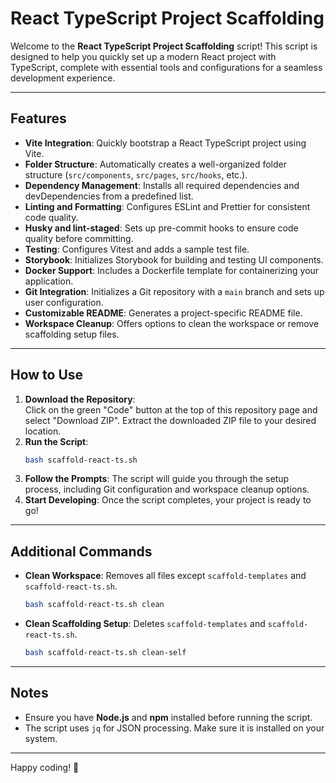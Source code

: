 # React TypeScript Project Scaffolding

Welcome to the **React TypeScript Project Scaffolding** script! This script is designed to help you quickly set up a modern React project with TypeScript, complete with essential tools and configurations for a seamless development experience.

---

## Features

- **Vite Integration**: Quickly bootstrap a React TypeScript project using Vite.
- **Folder Structure**: Automatically creates a well-organized folder structure (`src/components`, `src/pages`, `src/hooks`, etc.).
- **Dependency Management**: Installs all required dependencies and devDependencies from a predefined list.
- **Linting and Formatting**: Configures ESLint and Prettier for consistent code quality.
- **Husky and lint-staged**: Sets up pre-commit hooks to ensure code quality before committing.
- **Testing**: Configures Vitest and adds a sample test file.
- **Storybook**: Initializes Storybook for building and testing UI components.
- **Docker Support**: Includes a Dockerfile template for containerizing your application.
- **Git Integration**: Initializes a Git repository with a `main` branch and sets up user configuration.
- **Customizable README**: Generates a project-specific README file.
- **Workspace Cleanup**: Offers options to clean the workspace or remove scaffolding setup files.

---

## How to Use

1. **Download the Repository**:  
   Click on the green "Code" button at the top of this repository page and select "Download ZIP". Extract the downloaded ZIP file to your desired location.
2. **Run the Script**:
   ```bash
   bash scaffold-react-ts.sh
   ```
3. **Follow the Prompts**: The script will guide you through the setup process, including Git configuration and workspace cleanup options.
4. **Start Developing**: Once the script completes, your project is ready to go!

---

## Additional Commands

- **Clean Workspace**:
  Removes all files except `scaffold-templates` and `scaffold-react-ts.sh`.

  ```bash
  bash scaffold-react-ts.sh clean
  ```

- **Clean Scaffolding Setup**:
  Deletes `scaffold-templates` and `scaffold-react-ts.sh`.
  ```bash
  bash scaffold-react-ts.sh clean-self
  ```

---

## Notes

- Ensure you have **Node.js** and **npm** installed before running the script.
- The script uses `jq` for JSON processing. Make sure it is installed on your system.

---

Happy coding! 🚀
